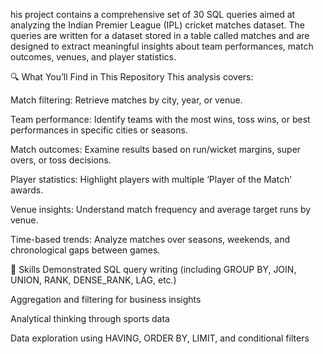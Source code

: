 his project contains a comprehensive set of 30 SQL queries aimed at analyzing the Indian Premier League (IPL) cricket matches dataset. The queries are written for a dataset stored in a table called matches and are designed to extract meaningful insights about team performances, match outcomes, venues, and player statistics.

🔍 What You’ll Find in This Repository
This analysis covers:

Match filtering: Retrieve matches by city, year, or venue.

Team performance: Identify teams with the most wins, toss wins, or best performances in specific cities or seasons.

Match outcomes: Examine results based on run/wicket margins, super overs, or toss decisions.

Player statistics: Highlight players with multiple ‘Player of the Match’ awards.

Venue insights: Understand match frequency and average target runs by venue.

Time-based trends: Analyze matches over seasons, weekends, and chronological gaps between games.

🧠 Skills Demonstrated
SQL query writing (including GROUP BY, JOIN, UNION, RANK, DENSE_RANK, LAG, etc.)

Aggregation and filtering for business insights

Analytical thinking through sports data

Data exploration using HAVING, ORDER BY, LIMIT, and conditional filters
